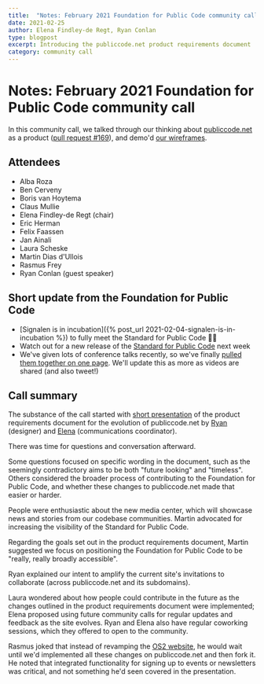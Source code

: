 ```yaml
---
title:  "Notes: February 2021 Foundation for Public Code community call"
date: 2021-02-25
author: Elena Findley-de Regt, Ryan Conlan
type: blogpost
excerpt: Introducing the publiccode.net product requirements document
category: community call
---
```



# Notes: February 2021 Foundation for Public Code community call

In this community call, we talked through our thinking about [publiccode.net](https://publiccode.net/) as a product ([pull request #169](https://github.com/publiccodenet/publiccode.net/pull/169)), and demo'd [our wireframes](https://www.figma.com/file/Mcz4evZVI4rRwv3quXtKGC/Site-Map-Wireframe-exploration-Foundation-for-Public-Code?node-id=177%3A0).

## Attendees

* Alba Roza
* Ben Cerveny
* Boris van Hoytema
* Claus Mullie
* Elena Findley-de Regt (chair)
* Eric Herman
* Felix Faassen
* Jan Ainali
* Laura Scheske
* Martin Dias d'Ullois
* Rasmus Frey
* Ryan Conlan (guest speaker)

## Short update from the Foundation for Public Code

* [Signalen is in incubation]({% post_url 2021-02-04-signalen-is-in-incubation %}) to fully meet the Standard for Public Code 🎉🎉
* Watch out for a new release of the [Standard for Public Code](https://standard.publiccode.net/) next week
* We've given lots of conference talks recently, so we've finally [pulled them together on one page](https://projects.publiccode.net/talks-and-articles.html). We'll update this as more as videos are shared (and also tweet!)

## Call summary

The substance of the call started with [short presentation](https://hackmd.io/@elenafdr/H11apesZ_#/) of the product requirements document for the evolution of publiccode.net by [Ryan](http://www.angelplasma.net/work/) (designer) and [Elena](https://publiccode.net/who-we-are/team/elena-findley-de-regt.html) (communications coordinator).

There was time for questions and conversation afterward.

Some questions focused on specific wording in the document, such as the seemingly contradictory aims to be both "future looking" and "timeless". Others considered the broader process of contributing to the Foundation for Public Code, and whether these changes to publiccode.net made that easier or harder.

People were enthusiastic about the new media center, which will showcase news and stories from our codebase communities. Martin advocated for increasing the visibility of the Standard for Public Code.

Regarding the goals set out in the product requirements document, Martin suggested we focus on positioning the Foundation for Public Code to be "really, really broadly accessible".

Ryan explained our intent to amplify the current site's invitations to collaborate (across publiccode.net and its subdomains).

Laura wondered about how people could contribute in the future as the changes outlined in the product requirements document were implemented; Elena proposed using future community calls for regular updates and feedback as the site evolves. Ryan and Elena also have regular coworking sessions, which they offered to open to the community.

Rasmus joked that instead of revamping the [OS2 website](https://os2.eu/), he would wait until we'd implemented all these changes on publiccode.net and then fork it. He noted that integrated functionality for signing up to events or newsletters was critical, and not something he'd seen covered in the presentation.
